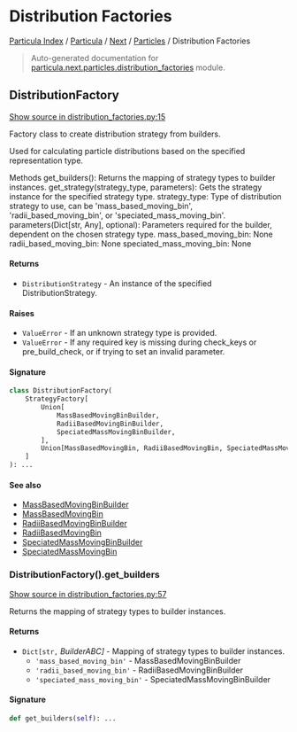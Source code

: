 # Distribution Factories

[Particula Index](../../../README.md#particula-index) / [Particula](../../index.md#particula) / [Next](../index.md#next) / [Particles](./index.md#particles) / Distribution Factories

> Auto-generated documentation for [particula.next.particles.distribution_factories](https://github.com/Gorkowski/particula/blob/main/particula/next/particles/distribution_factories.py) module.

## DistributionFactory

[Show source in distribution_factories.py:15](https://github.com/Gorkowski/particula/blob/main/particula/next/particles/distribution_factories.py#L15)

Factory class to create distribution strategy from builders.

Used for calculating particle distributions based on the specified
representation type.

Methods
    get_builders(): Returns the mapping of strategy types to builder
    instances.
    get_strategy(strategy_type, parameters): Gets the strategy instance
    for the specified strategy type.
        strategy_type: Type of distribution strategy to use, can be
        'mass_based_moving_bin', 'radii_based_moving_bin', or
        'speciated_mass_moving_bin'.
        parameters(Dict[str, Any], optional): Parameters required for the
        builder, dependent on the chosen strategy type.
            mass_based_moving_bin: None
            radii_based_moving_bin: None
            speciated_mass_moving_bin: None

#### Returns

- `DistributionStrategy` - An instance of the specified
DistributionStrategy.

#### Raises

- `ValueError` - If an unknown strategy type is provided.
- `ValueError` - If any required key is missing during check_keys or
pre_build_check, or if trying to set an invalid parameter.

#### Signature

```python
class DistributionFactory(
    StrategyFactory[
        Union[
            MassBasedMovingBinBuilder,
            RadiiBasedMovingBinBuilder,
            SpeciatedMassMovingBinBuilder,
        ],
        Union[MassBasedMovingBin, RadiiBasedMovingBin, SpeciatedMassMovingBin],
    ]
): ...
```

#### See also

- [MassBasedMovingBinBuilder](./distribution_builders.md#massbasedmovingbinbuilder)
- [MassBasedMovingBin](./distribution_strategies.md#massbasedmovingbin)
- [RadiiBasedMovingBinBuilder](./distribution_builders.md#radiibasedmovingbinbuilder)
- [RadiiBasedMovingBin](./distribution_strategies.md#radiibasedmovingbin)
- [SpeciatedMassMovingBinBuilder](./distribution_builders.md#speciatedmassmovingbinbuilder)
- [SpeciatedMassMovingBin](./distribution_strategies.md#speciatedmassmovingbin)

### DistributionFactory().get_builders

[Show source in distribution_factories.py:57](https://github.com/Gorkowski/particula/blob/main/particula/next/particles/distribution_factories.py#L57)

Returns the mapping of strategy types to builder instances.

#### Returns

- `Dict[str,` *BuilderABC]* - Mapping of strategy types to builder
instances.
    - `'mass_based_moving_bin'` - MassBasedMovingBinBuilder
    - `'radii_based_moving_bin'` - RadiiBasedMovingBinBuilder
    - `'speciated_mass_moving_bin'` - SpeciatedMassMovingBinBuilder

#### Signature

```python
def get_builders(self): ...
```

